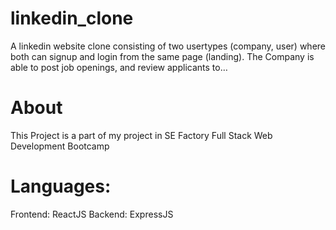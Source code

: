 # linkedin_clone
A linkedin website clone consisting of two usertypes (company, user) where both can signup and login from the same page (landing). The Company is able to post job openings, and review applicants to…

# About
This Project is a part of my project in SE Factory Full Stack Web Development Bootcamp 

# Languages:
Frontend: ReactJS
Backend: ExpressJS
